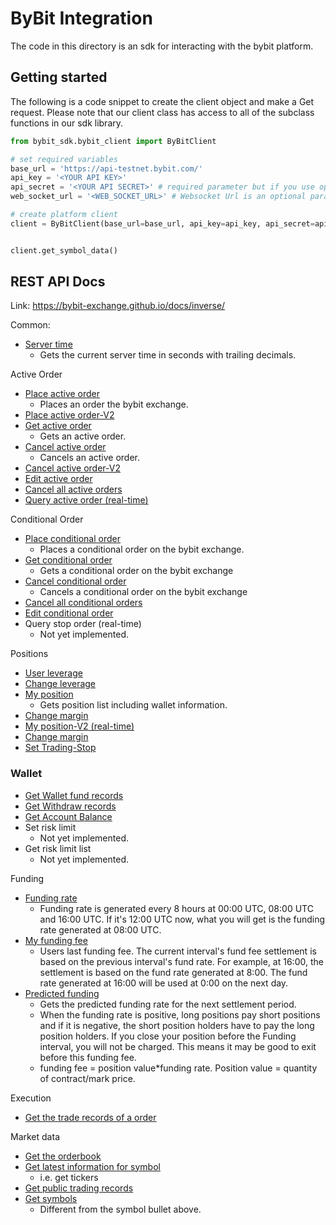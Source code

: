 # ByBit Integration

The code in this directory is an sdk for interacting with the bybit platform.

## Getting started

The following is a code snippet to create the client object and make a Get request. Please note that our client class has access to all of the subclass functions in our sdk library.  
```python
from bybit_sdk.bybit_client import ByBitClient

# set required variables
base_url = 'https://api-testnet.bybit.com/'
api_key = '<YOUR API KEY>'
api_secret = '<YOUR API SECRET>' # required parameter but if you use open endpoints then we do not check them
web_socket_url = '<WEB_SOCKET_URL>' # Websocket Url is an optional parameter only needed for web socket data. 

# create platform client
client = ByBitClient(base_url=base_url, api_key=api_key, api_secret=api_secret, web_socket_url=web_socket_url)


client.get_symbol_data()
```



## REST API Docs

Link: https://bybit-exchange.github.io/docs/inverse/

Common:
- [Server time](bybit_client.py)
    - Gets the current server time in seconds with trailing decimals.

Active Order
- [Place active order](bybit_active_orders.py)
    - Places an order the bybit exchange.
- [Place active order-V2](bybit_active_orders.py)
- [Get active order](bybit_active_orders.py)
    - Gets an active order.
- [Cancel active order](bybit_active_orders.py)
    - Cancels an active order.
- [Cancel active order-V2](bybit_active_orders.py)
- [Edit active order](bybit_active_orders.py)
- [Cancel all active orders](bybit_active_orders.py)
- [Query active order (real-time)](bybit_active_orders.py)


Conditional Order
- [Place conditional order](bybit_conditional_orders.py)
    - Places a conditional order on the bybit exchange.
- [Get conditional order](bybit_conditional_orders.py)
    - Gets a conditional order on the bybit exchange
- [Cancel conditional order](bybit_conditional_orders.py)
    - Cancels a conditional order on the bybit exchange
- [Cancel all conditional orders](bybit_conditional_orders.py)
- [Edit conditional order](bybit_conditional_orders.py)
- Query stop order (real-time)
    - Not yet implemented. 

Positions
- [User leverage](bybit_positions.py)
- [Change leverage](bybit_positions.py)
- [My position](bybit_positions.py)
    - Gets position list including wallet information. 
- [Change margin](bybit_positions.py)
- [My position-V2 (real-time)](bybit_positions.py)
- [Change margin](bybit_positions.py)
- [Set Trading-Stop](bybit_positions.py)


### Wallet

- [Get Wallet fund records](bybit_wallet.py)
- [Get Withdraw records](bybit_wallet.py)
- [Get Account Balance](bybit_wallet.py)
- Set risk limit
    - Not yet implemented.
- Get risk limit list
    - Not yet implemented.

Funding
- [Funding rate](bybit_funding.py)
    - Funding rate is generated every 8 hours at 00:00 UTC, 08:00 UTC and 16:00 UTC. If it's 12:00 UTC now, what you will get is the funding rate generated at 08:00 UTC.
- [My funding fee](bybit_funding.py)
    - Users last funding fee. The current interval's fund fee settlement is based on the previous interval's fund rate. For example, at 16:00, the settlement is based on the fund rate generated at 8:00. The fund rate generated at 16:00 will be used at 0:00 on the next day.
- [Predicted funding](bybit_funding.py)
    - Gets the predicted funding rate for the next settlement period. 
    - When the funding rate is positive, long positions pay short positions and if it is negative, the short position holders have to pay the long position holders. If you close your position before the Funding interval, you will not be charged. This means it may be good to exit before this funding fee. 
    - funding fee = position value*funding rate. Position value = quantity of contract/mark price.

Execution
- [Get the trade records of a order](bybit_executions.py)

Market data
- [Get the orderbook](bybit_market_data.py)
- [Get latest information for symbol](bybit_market_data.py)
    - i.e. get tickers
- [Get public trading records](bybit_market_data.py)
- [Get symbols](bybit_market_data.py)
    - Different from the symbol bullet above. 